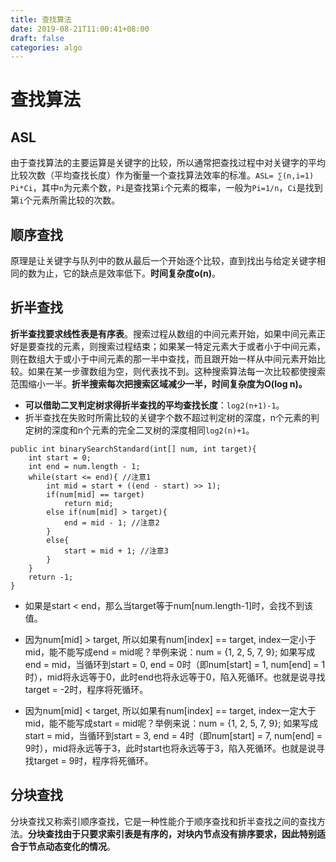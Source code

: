 ```yaml
---
title: 查找算法
date: 2019-08-21T11:00:41+08:00
draft: false
categories: algo
---
```


# 查找算法

## ASL

由于查找算法的主要运算是关键字的比较，所以通常把查找过程中对关键字的平均比较次数（平均查找长度）作为衡量一个查找算法效率的标准。`ASL= ∑(n,i=1) Pi*Ci`，其中`n`为元素个数，`Pi`是查找第`i`个元素的概率，一般为`Pi=1/n`，`Ci`是找到第`i`个元素所需比较的次数。


## 顺序查找

原理是让关键字与队列中的数从最后一个开始逐个比较，直到找出与给定关键字相同的数为止，它的缺点是效率低下。**时间复杂度o(n)**。

## 折半查找

**折半查找要求线性表是有序表**。搜索过程从数组的中间元素开始，如果中间元素正好是要查找的元素，则搜索过程结束；如果某一特定元素大于或者小于中间元素，则在数组大于或小于中间元素的那一半中查找，而且跟开始一样从中间元素开始比较。如果在某一步骤数组为空，则代表找不到。这种搜索算法每一次比较都使搜索范围缩小一半。**折半搜索每次把搜索区域减少一半，时间复杂度为O(log n)。**

- **可以借助二叉判定树求得折半查找的平均查找长度**：`log2(n+1)-1`。
- 折半查找在失败时所需比较的关键字个数不超过判定树的深度，n个元素的判定树的深度和n个元素的完全二叉树的深度相同`log2(n)+1`。

```
public int binarySearchStandard(int[] num, int target){
    int start = 0;
    int end = num.length - 1;
    while(start <= end){ //注意1
        int mid = start + ((end - start) >> 1);
        if(num[mid] == target)
            return mid;
        else if(num[mid] > target){
            end = mid - 1; //注意2
        }
        else{
            start = mid + 1; //注意3
        }
    }
    return -1;
}
```

- 如果是start < end，那么当target等于num[num.length-1]时，会找不到该值。

- 因为num[mid] > target, 所以如果有num[index] == target, index一定小于mid，能不能写成end = mid呢？举例来说：num = {1, 2, 5, 7, 9}; 如果写成end = mid，当循环到start = 0, end = 0时（即num[start] = 1, num[end] = 1时），mid将永远等于0，此时end也将永远等于0，陷入死循环。也就是说寻找target = -2时，程序将死循环。

- 因为num[mid] < target, 所以如果有num[index] == target, index一定大于mid，能不能写成start = mid呢？举例来说：num = {1, 2, 5, 7, 9}; 如果写成start = mid，当循环到start = 3, end = 4时（即num[start] = 7, num[end] = 9时），mid将永远等于3，此时start也将永远等于3，陷入死循环。也就是说寻找target = 9时，程序将死循环。

## 分块查找
分块查找又称索引顺序查找，它是一种性能介于顺序查找和折半查找之间的查找方法。**分块查找由于只要求索引表是有序的，对块内节点没有排序要求，因此特别适合于节点动态变化的情况**。
